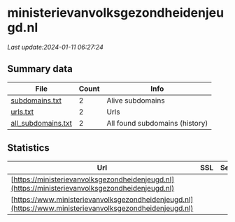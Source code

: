 # ministerievanvolksgezondheidenjeugd.nl
*Last update:2024-01-11 06:27:24*
## Summary data
| File       | Count | Info |
|------------|-------|------|
|[subdomains.txt](/data/ministerievanvolksgezondheidenjeugd/subdomains.txt)|2|Alive subdomains|
|[urls.txt](/data/ministerievanvolksgezondheidenjeugd/urls.txt)|2|Urls|
|[all_subdomains.txt](/data/ministerievanvolksgezondheidenjeugd/all_subdomains.txt)|2|All found subdomains (history)|
## Statistics
| Url | SSL | Server | Cookie | HSTS | CSP | XFO | XXP | RP | Tech |
|------------|-------|------|------|------|------|------|------|------|------|
|[https://ministerievanvolksgezondheidenjeugd.nl](https://ministerievanvolksgezondheidenjeugd.nl)| | | | | | | |:white_check_mark: | |HSTS IIS:10.0 Window...| |
|[https://www.ministerievanvolksgezondheidenjeugd.nl](https://www.ministerievanvolksgezondheidenjeugd.nl)| | | | | | | |:white_check_mark: | |HSTS IIS:10.0 Window...| |